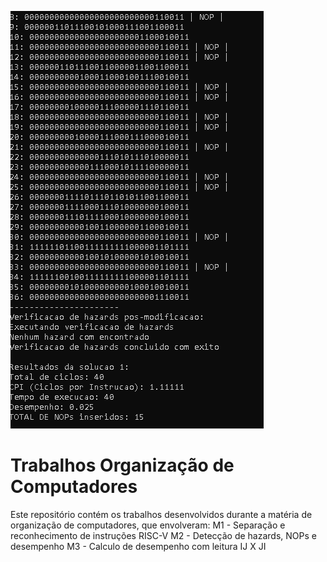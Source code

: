 ![Thumbnail](Thumbnail.png)
# Trabalhos Organização de Computadores

Este repositório contém os trabalhos desenvolvidos durante a matéria de organização de computadores, que envolveram:
M1 - Separação e reconhecimento de instruções RISC-V
M2 - Detecção de hazards, NOPs e desempenho
M3 - Calculo de desempenho com leitura IJ X JI